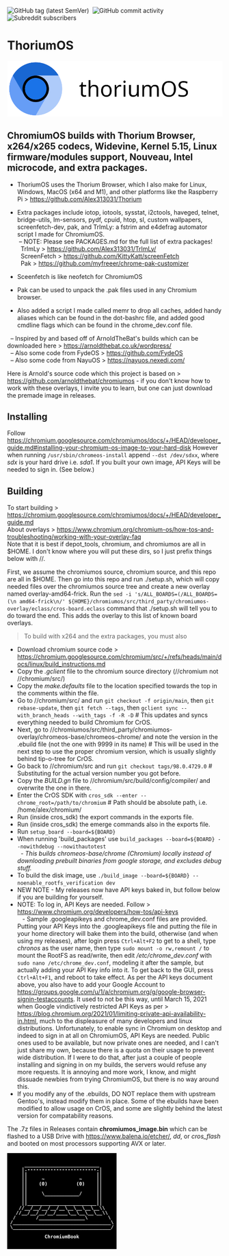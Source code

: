 ![GitHub tag (latest SemVer)](https://img.shields.io/github/v/tag/alex313031/chromiumos?label=Version%3A) &nbsp;![GitHub commit activity](https://img.shields.io/github/commit-activity/w/alex313031/chromiumos?color=blueviolet&label=Commit%20Activity%3A) &nbsp;![Subreddit subscribers](https://img.shields.io/reddit/subreddit-subscribers/ChromiumOS?style=social)
# ThoriumOS
<img src="https://github.com/Alex313031/ChromiumOS/blob/main/thoriumos_bootsplash.png">

## ChromiumOS builds with Thorium Browser, x264/x265 codecs, Widevine, Kernel 5.15, Linux firmware/modules support, Nouveau, Intel microcode, and extra packages.

- ThoriumOS uses the Thorium Browser, which I also make for Linux, Windows, MacOS (x64 and M1), and other platforms like the Raspberry Pi > https://github.com/Alex313031/Thorium

- Extra packages include iotop, iotools, sysstat, i2ctools, haveged, telnet, bridge-utils, lm-sensors, pydf, cpuid, htop, sl, custom wallpapers, screenfetch-dev, pak, and TrImLy: a fstrim and e4defrag automator script I made for ChromiumOS. \
&nbsp;&ndash; NOTE: Please see PACKAGES.md for the full list of extra packages! \
&nbsp; TrImLy > https://github.com/Alex313031/TrImLy/ \
&nbsp; ScreenFetch > https://github.com/KittyKatt/screenFetch \
&nbsp; Pak > https://github.com/myfreeer/chrome-pak-customizer
 - Sceenfetch is like neofetch for ChromiumOS
 - Pak can be used to unpack the .pak files used in any Chromium browser.

- Also added a script I made called memr to drop all caches, added handy aliases which can be found in the dot-bashrc file, and added good cmdline flags which can be found in the chrome_dev.conf file.

&nbsp;&nbsp;&ndash; Inspired by and based off of ArnoldTheBat's builds which can be downloaded here > https://arnoldthebat.co.uk/wordpress/ \
&nbsp;&nbsp;&ndash; Also some code from FydeOS > https://github.com/FydeOS \
&nbsp;&nbsp;&ndash; Also some code from NayuOS > https://nayuos.nexedi.com/

Here is Arnold's source code which this project is based on > https://github.com/arnoldthebat/chromiumos - if you don't know how to work with these overlays, I invite you to learn, but one can just download the premade image in releases.

## Installing
Follow https://chromium.googlesource.com/chromiumos/docs/+/HEAD/developer_guide.md#installing-your-chromium-os-image-to-your-hard-disk
However when running `/usr/sbin/chromeos-install` append `--dst /dev/sdxx`, where *sdx* is your hard drive i.e. *sda1*.
If you built your own image, API Keys will be needed to sign in. (See below.)

## Building
To start building > https://chromium.googlesource.com/chromiumos/docs/+/HEAD/developer_guide.md \
About overlays > https://www.chromium.org/chromium-os/how-tos-and-troubleshooting/working-with-your-overlay-faq \
Note that it is best if depot_tools, chromium, and chromiumos are all in $HOME. I don't know where you will put these dirs, so I just prefix things below with //.

First, we assume the chromiumos source, chromium source, and this repo are all in $HOME. Then go into this repo and run ./setup.sh, which will copy needed files over the chromiumos source tree and create a new overlay named overlay-amd64-frick. Run the `sed -i 's/ALL_BOARDS=(/ALL_BOARDS=(\n	amd64-frick\n/' ${HOME}/chromiumos/src/third_party/chromiumos-overlay/eclass/cros-board.eclass` command that ./setup.sh will tell you to do toward the end. This adds the overlay to this list of known board overlays.

> To build with x264 and the extra packages, you must also
- Download chromium source code > https://chromium.googlesource.com/chromium/src/+/refs/heads/main/docs/linux/build_instructions.md
- Copy the *.gclient* file to the chromium source directory (//chromium not //chromium/src/)
- Copy the *make.defaults* file to the location specified towards the top in the comments within the file.
- Go to //chromium/src/ and run `git checkout -f origin/main`, then `git rebase-update`, then `git fetch --tags`, then `gclient sync --with_branch_heads --with_tags -f -R -D` # This updates and syncs everything needed to build Chromium for CrOS.
- Next, go to //chromiumos/src/third_party/chromiumos-overlay/chromeos-base/chromeos-chrome/ and note the version in the .ebuild file (not the one with 9999 in its name) # This will be used in the next step to use the proper chromium version, which is usually slightly behind tip-o-tree for CrOS.
- Go back to //chromium/src and run `git checkout tags/98.0.4729.0` # Substituting for the actual version number you got before.
- Copy the *BUILD.gn* file to //chromium/src/build/config/compiler/ and overwrite the one in there.
- Enter the CrOS SDK with `cros_sdk --enter --chrome_root=/path/to/chromium` # Path should be absolute path, i.e. /home/alex/chromium/
- Run (inside cros_sdk) the export commands in the exports file.
- Run (inside cros_sdk) the emerge commands also in the exports file.
- Run `setup_board --board=${BOARD}`
- When running 'build_packages' use `build_packages --board=${BOARD} --nowithdebug --nowithautotest` \
&nbsp; - *This builds chromeos-base/chrome (Chromium) locally instead of downloading prebuilt binaries from google storage, and excludes debug stuff.*
- To build the disk image, use `./build_image --board=${BOARD} --noenable_rootfs_verification dev`
- NEW NOTE - My releases now have API keys baked in, but follow below if you are building for yourself.
- NOTE: To log in, API Keys are needed. Follow > https://www.chromium.org/developers/how-tos/api-keys \
&nbsp;&nbsp; - Sample .googleapikeys and chrome_dev.conf files are provided. Putting your API Keys into the .googleapikeys file and putting the file in your home directory will bake them into the build, otherwise (and when using my releases), after login press `Ctrl+Alt+F2` to get to a shell, type *chronos* as the user name, then type `sudo mount -o rw,remount /` to mount the RootFS as read/write, then edit */etc/chrome_dev.conf* with `sudo nano /etc/chrome_dev.conf`, modeling it after the sample, but actually adding your API Key info into it. To get back to the GUI, press `Ctrl+Alt+F1`, and reboot to take effect. As per the API keys document above, you also have to add your Google Account to https://groups.google.com/u/1/a/chromium.org/g/google-browser-signin-testaccounts. It used to not be this way, until March 15, 2021 when Google vindictively restricted API Keys as per > https://blog.chromium.org/2021/01/limiting-private-api-availability-in.html, much to the displeasure of many developers and linux distributions. Unfortunately, to enable sync in Chromium on desktop and indeed to sign in at all on ChromiumOS, API Keys are needed. Public ones used to be available, but now private ones are needed, and I can't just share my own, because there is a quota on their usage to prevent wide distribution. If I were to do that, after just a couple of people installing and signing in on my builds, the servers would refuse any more requests. It is annoying and more work, I know, and might dissuade newbies from trying ChromiumOS, but there is no way around this.
- If you modify any of the .ebuilds, DO NOT replace them with upstream Gentoo's, instead modify them in place. Some of the ebuilds have been modified to allow usage on CrOS, and some are slightly behind the latest version for compatability reasons.

The .7z files in Releases contain **chromiumos_image.bin** which can be flashed to a USB Drive with https://www.balena.io/etcher/, *dd*, or *cros_flash* and booted on most processors supporting AVX or later.

<img src="https://github.com/Alex313031/ChromiumOS/blob/main/ChromiumBook_Black.png" width="256">
